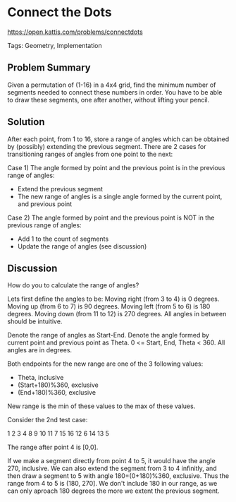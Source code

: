 # Connect the Dots
https://open.kattis.com/problems/connectdots

Tags: Geometry, Implementation

## Problem Summary

Given a permutation of (1-16) in a 4x4 grid, find the minimum number of segments
needed to connect these numbers in order. You have to be able to draw these
segments, one after another, without lifting your pencil.

## Solution

After each point, from 1 to 16, store a range of angles which can be obtained by
(possibly) extending the previous segment. There are 2 cases for transitioning
ranges of angles from one point to the next:

Case 1) The angle formed by point and the previous point is in the previous
range of angles:

 - Extend the previous segment
 - The new range of angles is a single angle formed by the current point, and
 previous point

Case 2) The angle formed by point and the previous point is NOT in the previous
range of angles:

 - Add 1 to the count of segments
 - Update the range of angles (see discussion)
 
## Discussion

How do you to calculate the range of angles?

Lets first define the angles to be:
Moving right (from 3 to 4) is 0 degrees.
Moving up (from 6 to 7) is 90 degrees.
Moving left (from 5 to 6) is 180 degrees.
Moving down (from 11 to 12) is 270 degrees.
All angles in between should be intuitive.

Denote the range of angles as Start-End.
Denote the angle formed by current point and previous point as Theta.
0 <= Start, End, Theta < 360.
All angles are in degrees.

Both endpoints for the new range are one of the 3 following values:
 - Theta, inclusive
 - (Start+180)%360, exclusive
 - (End+180)%360, exclusive
 
New range is the min of these values to the max of these values.

Consider the 2nd test case:

1 2 3 4
8 9 10 11
7 15 16 12
6 14 13 5

The range after point 4 is [0,0].

If we make a segment directly from point 4 to 5, it would have the angle 270,
inclusive. We can also extend the segment from 3 to 4 infinitly, and then draw a
segment to 5 with angle 180=(0+180)%360, exclusive. Thus the range from 4 to 5
is (180, 270]. We don't include 180 in our range, as we can only aproach 180
degrees the more we extent the previous segment.












